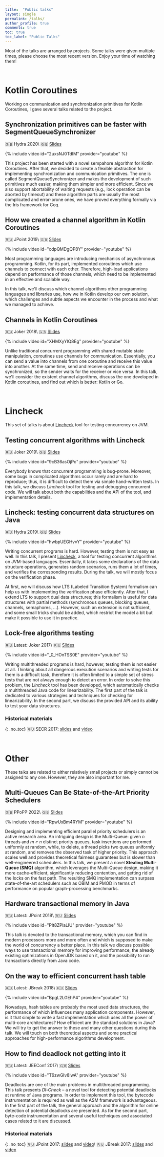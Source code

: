 ```yaml
---
title:  "Public talks"
layout: single
permalink: /talks/
author_profile: true
comments: true
toc: true
toc_label: "Public Talks"
---
```


Most of the talks are arranged by projects. Some talks were given multiple times, please choose the most recent version. Enjoy your time of watching them!


&nbsp;
# Kotlin Coroutines
Working on communication and synchronization primitives for Kotlin Coroutines, I gave several talks related to the project.

## Synchronization primitives can be faster with SegmentQueueSynchronizer <a id="hydra-2020-sqs"/>
:gb: Hydra 2020\\
:gb: [Slides](/presentations/hydra_2020_sqs.pdf)

{% include video id="2uxsNJ0TdIM" provider="youtube" %}

This project has been started with a novel sempahore algorithm for Kotlin Coroutines. After that, we decided to create a flexible abstraction for implementing synchronization and communication primitives. The one is called SegmentQueueSynchronizer and makes the development of such primitives much easier, making them simpler and more efficient. Since we also support abortability of waiting requests (e.g., lock operation can be aborted by timeout) and these algorithm parts are usually the most complicated and error-prone ones, we have proved everything formally via the Iris framework for Coq.

## How we created a channel algorithm in Kotlin Coroutines <a id="channels-jpoint-2019"/>
:ru: JPoint 2019\\
:gb: [Slides](/presentations/jpoint_2019_channels.pdf)

{% include video id="cdpQMDgQP8Y" provider="youtube" %}

Most programming languages are introducing mechanics of asynchronous programming. Kotlin, for its part, implemented coroutines which use channels to connect with each other. Therefore, high-load applications depend on performance of those channels, which need to be implemented in an effective and scalable way.

In this talk, we'll discuss which channel algorithms other programming languages and libraries use, how we in Kotlin develop our own solution, which challenges and subtle aspects we encounter in the process and what we managed to achieve.

## Channels in Kotlin Coroutines <a id="channels-joker-2018"/>
:ru: Joker 2018\\
:gb: [Slides](/presentations/joker_2018_channels.pdf)

{% include video id="XHMXyYlQ8Eg" provider="youtube" %}

Unlike traditional concurrent programming with shared mutable state manipulation, coroutines use channels for communication. Essentially, you can send a value into channels from one coroutine and receive this value into another. At the same time, send and receive operations can be synchronized, so the sender waits for the receiver or vice versa. In this talk, we'll consider the existent channel algorithms, discuss the one developed in Kotlin coroutines, and find out which is better: Kotlin or Go.


&nbsp;
# Lincheck
This set of talks is about [Lincheck](/projects/#lin-check) tool for testing concurrency on JVM.


## Testing concurrent algorithms with Lincheck <a id="lincheck-joker-2019"/>
:ru: Joker 2019\\
:gb: [Slides](/presentations/joker_2019_lincheck.pdf)

{% include video id="9cB36asOjPo" provider="youtube" %}

Everybody knows that concurrent programming is bug-prone. Moreover, some bugs in complicated algorithms occur rarely and are hard to reproduce; thus, it is difficult to detect them via simple hand-written tests. In this talk, we discuss *Lincheck* tool for testing and debugging concurrent code. We will talk about both the capabilities and the API of the tool, and implementation details.


## Lincheck: testing concurrent data structures on Java <a id="lincheck-hydra-2019"/>
:ru: Hydra 2019\\
:gb: [Slides](/presentations/hydra_2019_lincheck.pdf)

{% include video id="hwbpUEGHvvY" provider="youtube" %}

Writing concurrent programs is hard. However, testing them is not easy as well. In this talk, I present [Lincheck](/projects/#lin-check), a tool for testing concurrent algorithms on JVM-based languages. Essentially, it takes some declarations of the data structure operations, generates random scenarios, runs them a lot of times, and verifies the corresponding results. During the talk, we will mostly focus on the verification phase.

At first, we will discuss how LTS (Labeled Transition System) formalism can help us with implementing the verification phase efficiently. After that, I extend LTS to support dual data structures; this formalism is useful for data structures with partial methods (synchronous queues, blocking queues, channels, semaphores, ...). However, such an extension is not sufficient, and some small tricks should be added, which restrict the model a bit but make it possible to use it in practice.


## Lock-free algorithms testing <a id="lock_free_algorithms_testing"/>

:ru: Latest: Joker 2017\\
:ru: [Slides](/presentations/lin_check_joker_2017.pdf)

{% include video id="_0_HOnTSS0E" provider="youtube" %}

Writing multithreaded programs is hard, however, testing them is not easier at all. Thinking about all dangerous execution scenarios and writing tests for them is a difficult task, therefore it is often limited to a simple set of stress tests that are not always enough to detect an error. In order to solve this problem, the *Lincheck* tool has been developed, which automatically checks a multithreaded Java code for linearizability. The first part of the talk is dedicated to various strategies and techniques for checking for linearizability. In the second part, we discuss the provided API and its ability to test your data structures.

### Historical materials
{: .no_toc}
:ru: SECR 2017: [slides]() and [video]()



&nbsp;
# Other
These talks are related to either relatively small projects or simply cannot be assigned to any one. However, they are also important for me.

## Multi-Queues Can Be State-of-the-Art Priority Schedulers <a id="ppopp-smq"/>

:gb: PPoPP 2022\\
:gb: [Slides](/presentations/ppopp_2022_smq.pdf)

{% include video id="RpwUxBm4RYM" provider="youtube" %}

Designing and implementing efficient parallel priority schedulers is an active research area. An intriguing design is the Multi-Queue: given *n* threads and *m ≥ n* distinct priority queues, task insertions are performed uniformly at random, while, to delete, a thread picks two queues uniformly at random, and removes the observed task of higher priority. This approach scales well and provides theoretical fairness guarantees but is slower than well-engineered schedulers. In this talk, we present a novel **Stealing Multi-Queue (SMQ)** algorithm, which leverages the Multi-Queue design, making it more cache-efficient, significantly reducing contention, and getting rid of the locks on the fast path. The resulting SMQ implementation can surpass state-of-the-art schedulers such as OBIM and PMOD in terms of performance on popular graph-processing benchmarks.


## <a id="htm_java"/> Hardware transactional memory in Java

:ru: Latest: JPoint 2018\\
:ru: [Slides](/presentations/htm_java_jpoint_2018.pdf)

{% include video id="Plt8ZPlaLIU" provider="youtube" %}

This talk is devoted to the transactional memory, which you can find in modern processors more and more often and which is supposed to make the world of concurrency a better place. In this talk we discuss possible ways to use transactional memory for improving performance, the already existing optimizations in OpenJDK based on it, and the possibility to run transactions directly from Java code.

## <a id="lock_free_hashtables"/> On the way to efficient concurrent hash table

:ru: Latest: JBreak 2018\\
:ru: [Slides](/presentations/hashtables_jbreak_2018.pdf)

{% include video id="BpgL2LGEhP4" provider="youtube" %}

Nowadays, hash tables are probably the most used data structures, the performance of which influences many application components. However, is it that simple to write a fast implementation which uses all the power of multi-core architectures? How efficient are the standard solutions in Java? We will try to get the answer to these and many other questions during this talk. We will touch on both theoretical aspects and some practical approaches for high-performance algorithms development.

## <a id="dl_check"/> How to find deadlock not getting into it

:ru: Latest: JEEConf 2017\\
:gb: [Slides](/presentations/dl_check_jeeconf_2017.pdf)

{% include video id="T6zwGIv8lwA" provider="youtube" %}

Deadlocks are one of the main problems in multithreaded programming. This talk presents *Dl-Check* – a novel tool for detecting potential deadlocks at runtime of Java programs. In order to implement this tool, the bytecode instrumentation is required as well as the ASM framework is advantageous. In the first part of the talk, the general approach and the algorithm for online detection of potential deadlocks are presented. As for the second part, byte-code instrumentation and several useful techniques and associated cases related to it are discussed.

### Historical materials
{: .no_toc}
:ru: JPoint 2017: [slides]() and [video]()\\
:ru: JBreak 2017: [slides]() and [video]()
